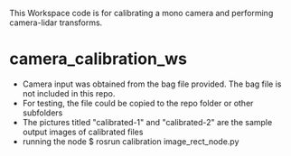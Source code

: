 This Workspace code is for calibrating a mono camera and performing camera-lidar transforms.

# camera_calibration_ws
* Camera input was obtained from the bag file provided. The bag file is not included in this repo.
* For testing, the file could be copied to the repo folder or other subfolders
* The pictures titled "calibrated-1" and "calibrated-2" are the sample output images of calibrated files
* running the node $ rosrun calibration image_rect_node.py

